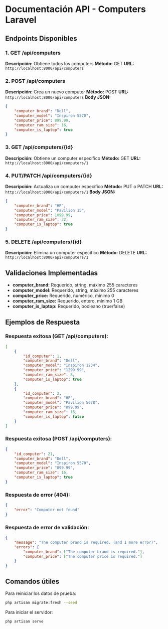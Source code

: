 # Documentación API - Computers Laravel

## Endpoints Disponibles

### 1. GET /api/computers
**Descripción:** Obtiene todos los computers
**Método:** GET
**URL:** `http://localhost:8000/api/computers`

### 2. POST /api/computers
**Descripción:** Crea un nuevo computer
**Método:** POST
**URL:** `http://localhost:8000/api/computers`
**Body JSON:**
```json
{
    "computer_brand": "Dell",
    "computer_model": "Inspiron 5570",
    "computer_price": 899.99,
    "computer_ram_size": 16,
    "computer_is_laptop": true
}
```

### 3. GET /api/computers/{id}
**Descripción:** Obtiene un computer específico
**Método:** GET
**URL:** `http://localhost:8000/api/computers/1`

### 4. PUT/PATCH /api/computers/{id}
**Descripción:** Actualiza un computer específico
**Método:** PUT o PATCH
**URL:** `http://localhost:8000/api/computers/1`
**Body JSON:**
```json
{
    "computer_brand": "HP",
    "computer_model": "Pavilion 15",
    "computer_price": 1099.99,
    "computer_ram_size": 32,
    "computer_is_laptop": true
}
```

### 5. DELETE /api/computers/{id}
**Descripción:** Elimina un computer específico
**Método:** DELETE
**URL:** `http://localhost:8000/api/computers/1`

## Validaciones Implementadas

- **computer_brand:** Requerido, string, máximo 255 caracteres
- **computer_model:** Requerido, string, máximo 255 caracteres
- **computer_price:** Requerido, numérico, mínimo 0
- **computer_ram_size:** Requerido, entero, mínimo 1 GB
- **computer_is_laptop:** Requerido, booleano (true/false)

## Ejemplos de Respuesta

### Respuesta exitosa (GET /api/computers):
```json
[
    {
        "id_computer": 1,
        "computer_brand": "Dell",
        "computer_model": "Inspiron 1234",
        "computer_price": "1299.99",
        "computer_ram_size": 8,
        "computer_is_laptop": true
    },
    {
        "id_computer": 2,
        "computer_brand": "HP",
        "computer_model": "Pavilion 5678",
        "computer_price": "899.99",
        "computer_ram_size": 16,
        "computer_is_laptop": false
    }
]
```

### Respuesta exitosa (POST /api/computers):
```json
{
    "id_computer": 21,
    "computer_brand": "Dell",
    "computer_model": "Inspiron 5570",
    "computer_price": "899.99",
    "computer_ram_size": 16,
    "computer_is_laptop": true
}
```

### Respuesta de error (404):
```json
{
    "error": "Computer not found"
}
```

### Respuesta de error de validación:
```json
{
    "message": "The computer brand is required. (and 1 more error)",
    "errors": {
        "computer_brand": ["The computer brand is required."],
        "computer_price": ["The computer price is required."]
    }
}
```

## Comandos útiles

Para reiniciar los datos de prueba:
```bash
php artisan migrate:fresh --seed
```

Para iniciar el servidor:
```bash
php artisan serve
```